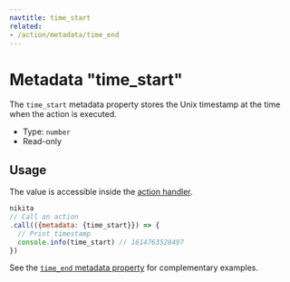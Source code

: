 ```yaml
---
navtitle: time_start
related:
- /action/metadata/time_end
---
```


# Metadata "time_start"

The `time_start` metadata property stores the Unix timestamp at the time when the action is executed.

* Type: `number`
* Read-only

## Usage

The value is accessible inside the [action handler](/current/action/handler).

```js
nikita
// Call an action
.call(({metadata: {time_start}}) => {
  // Print timestamp
  console.info(time_start) // 1614763528497
})
```

See the [`time_end` metadata property](/current/action/metadata/time_start/) for complementary examples.
